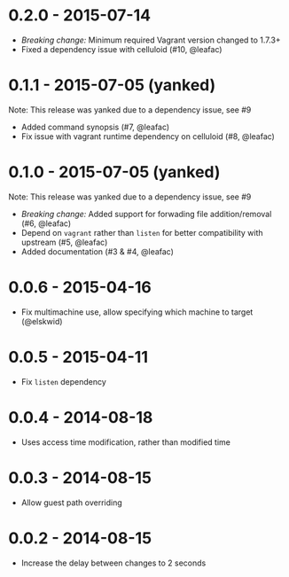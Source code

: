 0.2.0 - 2015-07-14
==================
- *Breaking change:* Minimum required Vagrant version changed to 1.7.3+
- Fixed a dependency issue with celluloid (#10, @leafac)

0.1.1 - 2015-07-05 (yanked)
===========================
Note: This release was yanked due to a dependency issue, see #9
- Added command synopsis (#7, @leafac)
- Fix issue with vagrant runtime dependency on celluloid (#8, @leafac)

0.1.0 - 2015-07-05 (yanked)
===========================
Note: This release was yanked due to a dependency issue, see #9
- *Breaking change:* Added support for forwading file addition/removal (#6, @leafac)
- Depend on `vagrant` rather than `listen` for better compatibility with upstream (#5, @leafac)
- Added documentation (#3 & #4, @leafac)

0.0.6 - 2015-04-16
==================
- Fix multimachine use, allow specifying which machine to target (@elskwid)

0.0.5 - 2015-04-11
==================
- Fix `listen` dependency

0.0.4 - 2014-08-18
==================
- Uses access time modification, rather than modified time

0.0.3 - 2014-08-15
==================
- Allow guest path overriding


0.0.2 - 2014-08-15
==================
- Increase the delay between changes to 2 seconds
